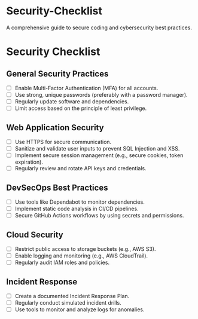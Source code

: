 # Security-Checklist
A comprehensive guide to secure coding and cybersecurity best practices.
# Security Checklist

## General Security Practices
- [ ] Enable Multi-Factor Authentication (MFA) for all accounts.
- [ ] Use strong, unique passwords (preferably with a password manager).
- [ ] Regularly update software and dependencies.
- [ ] Limit access based on the principle of least privilege.

## Web Application Security
- [ ] Use HTTPS for secure communication.
- [ ] Sanitize and validate user inputs to prevent SQL Injection and XSS.
- [ ] Implement secure session management (e.g., secure cookies, token expiration).
- [ ] Regularly review and rotate API keys and credentials.

## DevSecOps Best Practices
- [ ] Use tools like Dependabot to monitor dependencies.
- [ ] Implement static code analysis in CI/CD pipelines.
- [ ] Secure GitHub Actions workflows by using secrets and permissions.

## Cloud Security
- [ ] Restrict public access to storage buckets (e.g., AWS S3).
- [ ] Enable logging and monitoring (e.g., AWS CloudTrail).
- [ ] Regularly audit IAM roles and policies.

## Incident Response
- [ ] Create a documented Incident Response Plan.
- [ ] Regularly conduct simulated incident drills.
- [ ] Use tools to monitor and analyze logs for anomalies.
